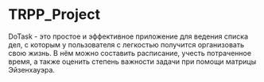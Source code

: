 # TRPP_Project

DoTask - это простое и эффективное приложение для ведения списка дел, с которым у пользователя с легкостью получится организовать свою жизнь. В нём можно составить расписание, учесть потраченное время, а также оценить степень важности задачи при помощи матрицы Эйзенхауэра.
